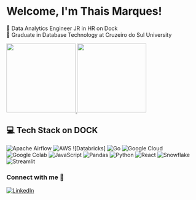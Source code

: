 # Welcome, I'm Thais Marques!

📌 Data Analytics Engineer JR in HR on Dock <br/>
📌 Graduate in Database Technology at Cruzeiro do Sul University<br/>

<div>
  <a href="https://github.com/thaismarques624">
    <img height="180em" src="https://github-readme-stats.vercel.app/api?username=ThaisMarquesAndrade&show_icons=true&theme=dracula&include_all_counts=true&count_private=true"/>
    <img height="180em" src="https://github-readme-stats.vercel.app/api/top-langs/?username=ThaisMarquesAndrade&layout=compact&langs_count=22&theme=dracula"/>
  </a>
</div>

## 💻 Tech Stack on DOCK
![Apache Airflow](https://img.shields.io/badge/Apache%20Airflow-017CEE?style=for-the-badge&logo=Apache%20Airflow&logoColor=white)
![AWS](https://img.shields.io/badge/AWS-%23FF9900.svg?style=for-the-badge&logo=amazon-aws&logoColor=white)
![Databricks]
![Go](https://img.shields.io/badge/go-%2300ADD8.svg?style=for-the-badge&logo=go&logoColor=white)
![Google Cloud](https://img.shields.io/badge/GoogleCloud-%234285F4.svg?style=for-the-badge&logo=google-cloud&logoColor=white)
![Google Colab](https://img.shields.io/badge/Google%20Colab-%23F9A825.svg?style=for-the-badge&logo=googlecolab&logoColor=white)
![JavaScript](https://img.shields.io/badge/javascript-%23323330.svg?style=for-the-badge&logo=javascript&logoColor=%23F7DF1E)
![Pandas](https://img.shields.io/badge/pandas-%23150458.svg?style=for-the-badge&logo=pandas&logoColor=white)
![Python](https://img.shields.io/badge/python-3670A0?style=for-the-badge&logo=python&logoColor=ffdd54)
![React](https://img.shields.io/badge/react-%2320232a.svg?style=for-the-badge&logo=react&logoColor=%2361DAFB)
![Snowflake](https://img.shields.io/badge/snowflake-%2329B5E8.svg?style=for-the-badge&logo=snowflake&logoColor=white)
![Streamlit](https://img.shields.io/badge/Streamlit-%23FE4B4B.svg?style=for-the-badge&logo=streamlit&logoColor=white)


<h3 align="left">Connect with me 🚀</h3>

[![LinkedIn](https://img.shields.io/badge/-LinkedIn-000?style=for-the-badge&logo=linkedin&logoColor=FF00F6&color:FFF)](https://www.linkedin.com/in/tha%C3%ADs-marques-9b8219174/)
